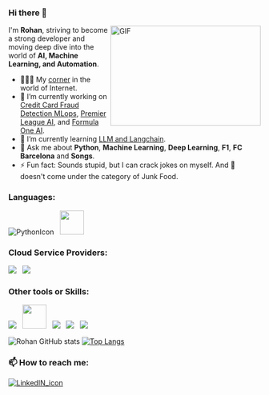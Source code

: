 ### Hi there 👋 

<img align="right" alt="GIF" src="https://i.pinimg.com/originals/50/83/e0/5083e0a2a7dcaae07c142e8b87036a27.gif" height="200" width="300"/>

I'm **Rohan**, striving to become a strong developer and moving deep dive into the world of **AI, Machine Learning, and Automation**. 

- 🧑🏻‍💻 My [corner](https://www.rohankumawat.com) in the world of Internet.
- 🔭 I’m currently working on [Credit Card Fraud Detection MLops](https://github.com/rohankumawat/creditCardFraudDetection), [Premier League AI](https://github.com/rohankumawat/premierLeagueAI), and [Formula One AI](https://github.com/rohankumawat/FormulaOneAI).
- 🌱 I’m currently learning [LLM and Langchain]([https://github.com/rohankumawat/LearningReact](https://github.com/rohankumawat/llmmodels)). 
- 💬 Ask me about **Python**, **Machine Learning**, **Deep Learning**, **F1**, **FC Barcelona** and **Songs**.
- ⚡ Fun fact: Sounds stupid, but I can crack jokes on myself. And :pizza: doesn't come under the category of Junk Food.

### Languages:

![PythonIcon](https://img.icons8.com/color/48/000000/python.png) &nbsp; <img src="https://www.r-project.org/Rlogo.png" height="48">

### Cloud Service Providers:

<img src="https://img.icons8.com/color/48/000000/amazon-web-services.png"/> &nbsp; <img src="https://img.icons8.com/color/48/000000/google-cloud-platform.png"/>

### Other tools or Skills:

<img src="https://img.icons8.com/color/48/000000/git.png"/> &nbsp; <img src="https://www.terraform.io/assets/images/og-image-8b3e4f7d.png" height="48"> &nbsp; <img src="https://img.icons8.com/dusk/48/000000/docker.png"/> &nbsp; <img src="https://img.icons8.com/color/48/000000/jenkins.png"/> &nbsp; <img src="https://img.icons8.com/color/48/000000/red-hat.png"/> 

![Rohan GitHub stats](https://github-readme-stats.vercel.app/api?username=rohankumawat&theme=tokyonight&show_icon=true) [![Top Langs](https://github-readme-stats.vercel.app/api/top-langs/?username=rohankumawat&theme=tokyonight&layout=compact)](https://github.com/anuraghazra/github-readme-stats)

### 📫 How to reach me: 
[![LinkedIN_icon](https://img.icons8.com/bubbles/48/000000/linkedin.png)](https://www.linkedin.com/in/rohankumawat06/)
